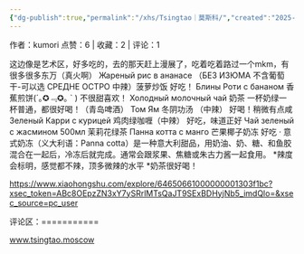```yaml
---
{"dg-publish":true,"permalink":"/xhs/Tsingtao｜莫斯科/","created":"2025-03-17T22:20:35.583+08:00","updated":"2025-03-17T22:20:35.583+08:00"}
---
```


作者：kumori
点赞：6   |   收藏：2   |   评论：1

这边像是艺术区，好多吃的，去的那天赶上漫展了，吃着吃着路过一个mkm，有很多很多东万（真火啊）
Жареный рис в ананасе （БЕЗ ИЗЮМА 不含葡萄干-可以选 СРЕДНЕ ОСТРО 中辣）菠萝炒饭 好吃！
Блины Роти с бананом 香蕉煎饼(´｡✪﹃✪｡ ` ) 不很甜喜欢！
Холодный молочный чай 奶茶 一杯奶绿一杯普通，都很好喝！（青岛啤酒）
Том Ям 冬阴功汤 （中辣） 好喝！稍微有点咸
Зеленый Карри с курицей 鸡肉绿咖喱（中辣） 好吃，味道正好
Чай зеленый с жасмином 500мл 茉莉花绿茶
Панна котта с манго 芒果椰子奶冻 好吃
· 意式奶冻（义大利语：Panna cotta）是一种意大利甜品，用奶油、奶、糖、和鱼胶混合在一起后，冷冻后就完成。通常会跟浆果、焦糖或朱古力酱一起食用。
*辣度会标明，感觉都不辣，顶多微辣的水平
*奶茶很好喝！

https://www.xiaohongshu.com/explore/64650661000000001303f1bc?xsec_token=ABc8OEpzZN3xY7ySRrlMTsQaJT9SExBDHyjNb5_imdQlo=&xsec_source=pc_user

评论区：===========

www.tsingtao.moscow